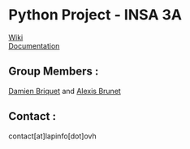 # Python Project - INSA 3A

[Wiki](https://github.com/AlexTheGeek/Projet-Python-INSA-3A/wiki)  
[Documentation]()  

## Group Members :
[Damien Briquet](https://github.com/DamingoPy) and [Alexis Brunet](https://github.com/AlexTheGeek)

## Contact :
contact[at]lapinfo[dot]ovh
